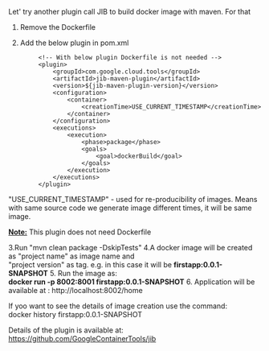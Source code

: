 Let' try another plugin call JIB to build docker image with maven. For that <br>

1. Remove the Dockerfile
2. Add the below plugin in pom.xml

            <!-- With below plugin Dockerfile is not needed -->
            <plugin>
                <groupId>com.google.cloud.tools</groupId>
                <artifactId>jib-maven-plugin</artifactId>
                <version>${jib-maven-plugin-version}</version>
                <configuration>
                    <container>
                        <creationTime>USE_CURRENT_TIMESTAMP</creationTime>
                    </container>
                </configuration>
                <executions>
                    <execution>
                        <phase>package</phase>
                        <goals>
                            <goal>dockerBuild</goal>
                        </goals>
                    </execution>
                </executions>
            </plugin>
            
"USE_CURRENT_TIMESTAMP" - used for re-producibility of images. Means with same source 
code we generate image different times, it will be same image.

<u><b>Note:</u></b> This plugin does not need Dockerfile

3.Run "mvn clean package -DskipTests"
4.A docker image will be created as "project name" as image name and <br>
"project version" as tag. e.g. in this case it will be  <b>firstapp:0.0.1-SNAPSHOT</b>
5. Run the image as:<br>
  <b>docker run -p 8002:8001  firstapp:0.0.1-SNAPSHOT</b>
6. Application will be available at : http://localhost:8002/home

If yoo want to see the details of image creation use the command:<br>
docker history firstapp:0.0.1-SNAPSHOT

Details of the plugin is available at: https://github.com/GoogleContainerTools/jib

